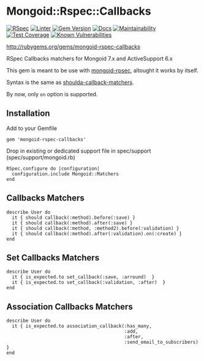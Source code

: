 # Mongoid::Rspec::Callbacks
  [![RSpec](https://github.com/dazzl-tv/mongoid-rspec-callbacks/actions/workflows/rspec.yml/badge.svg)](https://github.com/dazzl-tv/mongoid-rspec-callbacks/actions/workflows/rspec.yml)
  [![Linter](https://github.com/dazzl-tv/mongoid-rspec-callbacks/actions/workflows/linter.yml/badge.svg)](https://github.com/dazzl-tv/mongoid-rspec-callbacks/actions/workflows/linter.yml)
  [![Gem Version](https://badge.fury.io/rb/mongoid-rspec-callbacks-dazzl.svg)](https://badge.fury.io/rb/mongoid-rspec-callbacks-dazzl)
  [![Docs](https://inch-ci.org/github/dazzl-tv/mongoid-rspec-callbacks.svg)](https://inch-ci.org/github/dazzl-tv/mongoid-rspec-callbacks)
  [![Maintainability](https://api.codeclimate.com/v1/badges/844252a590da9dd39c81/maintainability)](https://codeclimate.com/github/dazzl-tv/mongoid-rspec-callbacks/maintainability)
  [![Test Coverage](https://api.codeclimate.com/v1/badges/844252a590da9dd39c81/test_coverage)](https://codeclimate.com/github/dazzl-tv/mongoid-rspec-callbacks/test_coverage)
  [![Known Vulnerabilities](https://snyk.io/test/github/dazzl-tv/mongoid-rspec-callbacks/badge.svg)](https://snyk.io/test/github/dazzl-tv/mongoid-rspec-callbacks)

http://rubygems.org/gems/mongoid-rspec-callbacks

RSpec Callbacks matchers for Mongoid 7.x and ActiveSupport 6.x

This gem is meant to be use with [mongoid-rpsec](http://rubygems.org/gems/mongoid-rspec), altought it works by itself.

Syntax is the same as [shoulda-callback-matchers](https://github.com/beatrichartz/shoulda-callback-matchers).

By now, only ``on`` option is supported.

## Installation

Add to your Gemfile

```
gem 'mongoid-rspec-callbacks'
```

Drop in existing or dedicated support file in spec/support (spec/support/mongoid.rb)

```
RSpec.configure do |configuration|
  configuration.include Mongoid::Matchers
end
```

## Callbacks Matchers

```
describe User do
  it { should callback(:method).before(:save) }
  it { should callback(:method).after(:save) }
  it { should callback(:method, :method2).before(:validation) }
  it { should callback(:method).after(:validation).on(:create) }
end
```

## Set Callbacks Matchers

```
describe User do
  it { is_expected.to set_callback(:save, :arround)  }
  it { is_expected.to set_callback(:validation, :after)  }
end
```

## Association Callbacks Matchers

```
describe User do
  it { is_expected.to association_callback(:has_many,
                                           :add,
                                           :after,
                                           :send_email_to_subscribers)  }
end
```
